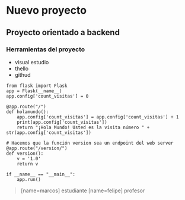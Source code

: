 # Nuevo proyecto 
## Proyecto orientado a backend 
### Herramientas del proyecto

* visual estudio
* thello 
* githud

```
from flask import Flask
app = Flask(__name__)
app.config['count_visitas'] = 0

@app.route("/")
def holamundo():
    app.config['count_visitas'] = app.config['count_visitas'] + 1
    print(app.config['count_visitas'])
    return "¡Hola Mundo! Usted es la visita número " + str(app.config['count_visitas'])

# Hacemos que la función version sea un endpoint del web server
@app.route("/version/")
def version():
    v = '1.0'
    return v

if __name__ == "__main__":
    app.run()
```

> [name=marcos] estudiante 
> [name=felipe] profesor [](https:github.com/felipemoralesquerol) 

